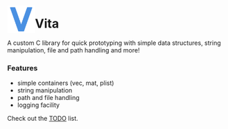 <img src="imgs/icons8-v-100.png" width="64" height="64" align="left"></img>
# Vita

A custom C library for quick prototyping with simple data structures, string manipulation, file and path handling and more!

### Features
* simple containers (vec, mat, plist)
* string manipulation
* path and file handling
* logging facility

Check out the [TODO](https://trello.com/b/MFeDGO8u/vita-c-library) list.

